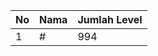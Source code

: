 | No | Nama            | Jumlah Level |
|----|-----------------|--------------|
| 1  | #    |    994        |
